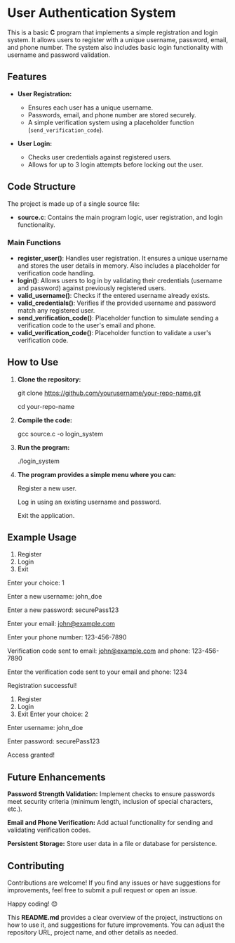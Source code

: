 # User Authentication System

This is a basic **C** program that implements a simple registration and login system. It allows users to register with a unique username, password, email, and phone number. The system also includes basic login functionality with username and password validation.

## Features

- **User Registration:**
  - Ensures each user has a unique username.
  - Passwords, email, and phone number are stored securely.
  - A simple verification system using a placeholder function (`send_verification_code`).

- **User Login:**
  - Checks user credentials against registered users.
  - Allows for up to 3 login attempts before locking out the user.

## Code Structure

The project is made up of a single source file:

- **source.c**: Contains the main program logic, user registration, and login functionality.

### Main Functions

- **register_user()**: Handles user registration. It ensures a unique username and stores the user details in memory. Also includes a placeholder for verification code handling.
- **login()**: Allows users to log in by validating their credentials (username and password) against previously registered users.
- **valid_username()**: Checks if the entered username already exists.
- **valid_credentials()**: Verifies if the provided username and password match any registered user.
- **send_verification_code()**: Placeholder function to simulate sending a verification code to the user's email and phone.
- **valid_verification_code()**: Placeholder function to validate a user's verification code.

## How to Use

1. **Clone the repository:**
   
   git clone https://github.com/yourusername/your-repo-name.git
   
   cd your-repo-name
   
2. **Compile the code:**
   
   gcc source.c -o login_system
   
3. **Run the program:**
   
   ./login_system
   
4. **The program provides a simple menu where you can:**
   
    Register a new user.
   
    Log in using an existing username and password.
   
    Exit the application.

## Example Usage

1. Register
2. Login
3. Exit
   
Enter your choice: 1

Enter a new username: john_doe

Enter a new password: securePass123

Enter your email: john@example.com

Enter your phone number: 123-456-7890

Verification code sent to email: john@example.com and phone: 123-456-7890

Enter the verification code sent to your email and phone: 1234

Registration successful!

1. Register
2. Login
3. Exit
Enter your choice: 2

Enter username: john_doe

Enter password: securePass123

Access granted!

## Future Enhancements
**Password Strength Validation:** Implement checks to ensure passwords meet security criteria (minimum length, inclusion of special characters, etc.).

**Email and Phone Verification:** Add actual functionality for sending and validating verification codes.

**Persistent Storage:** Store user data in a file or database for persistence.

## Contributing
Contributions are welcome! If you find any issues or have suggestions for improvements, feel free to submit a pull request or open an issue.

Happy coding! 😊

This **README.md** provides a clear overview of the project, instructions on how to use it, and suggestions for future improvements. You can adjust the repository URL, project name, and other details as needed.

